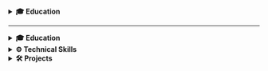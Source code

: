 <details>
  <summary><strong>🎓 Education</strong></summary>
  
# Hi, I'm Christofer Piedra 👋  

I'm passionate about building secure, scalable systems that fuse intelligent automation, user-focused design, and business strategy. With a technical foundation in cybersecurity, machine learning, and full-stack development — and a business mindset from my dual-degree path — I focus on solving real-world problems that sit at the intersection of engineering and innovation.

- 💻 Full-stack & ML developer with a focus on building data-driven, secure applications
- 🔐 Cybersecurity researcher experienced in network threat detection and traffic analysis
- 📊 Dual-degree holder leveraging both product insight and technical depth

</details>

---

<details>
  <summary><strong>🎓 Education</strong></summary>

  **Florida Atlantic University** 
  * B.S. Computer Science | AI Minor*
  * B.B.A. Business Administration*

  - **2024 FAU Summer Undergraduate Research Fellow** – Conducted funded cybersecurity research in FAU's Tecore Lab  
  - **Engineering Excellence Award (2024)** – College of Engineering’s highest honor for academic and technical achievement  
  - **Faculty Choice Leadership Award (2024)** – Selected by the Dean for impactful leadership and initiative  
  - Relevant Coursework: Secure Systems, AI & ML, Data Structures & Algorithms, Software Engineering, Business Strategy  

</details>

<details>
  <summary><strong>⚙️ Technical Skills</strong></summary>

  **Languages:**  
  Python, Java, JavaScript, C, C++, SQL, HTML/CSS  

  **Technologies & Tools:**  
  Git, Firebase, Zeek, InfluxDB, Node.js, VMware, AWS, Linux, Intrusion Detection Systems (IDS)

  **Frameworks & Libraries:**  
  React, Express, Flask, Pandas, NumPy, Scikit-learn  

  **Core Competencies:**  
  - Full-stack Web Development (React, REST APIs, Firebase)  
  - Machine Learning & Data Analysis (Scikit-learn, Pandas, OpenFHE)  
  - Network Security & Intrusion Detection (Zeek IDS, traffic analysis, virtualized testing environments)  
  - Secure Systems & Authentication (Login dashboards, role-based access control, network isolation)  
  - Agile Workflow | Technical Documentation | Product Ideation  

</details>

<details>
  <summary><strong>🛠️ Projects</strong></summary>

  ### **FAU Tecore Testbed** – *Python + Zeek + InfluxDB + VMs*  
  - Designed a virtual testbed to simulate and detect cyberattacks (DDoS, Port Scan, ARP Poisoning)  
  - Developed a secure login system and InfluxDB-based dashboard to monitor real-time traffic  
  - Configured Zeek scripts for anomaly detection; used virtual machines for attack isolation and repeatability  
  - Visualized and logged threats to assist in intrusion prevention research  

  ### **FlightPath** – *React + Next.js + Firebase*  
  - Led front-end and back-end development for a senior design project aimed at bridging students, faculty, and employers  
  - Built secure, scalable UI with responsive design principles and Firebase integration  
  - Developed dynamic routing for user-specific dashboards (students, employers, advisors)  
  - Features planned: Mobile version, University SSO integration, and analytics tracking  

  ### **Wordle Solver** – *Python + NLP-inspired heuristics*  
  - Designed an efficient solver using word frequency analysis, letter position heuristics, and candidate pruning  
  - Solves Wordle puzzles in fewer than 4 guesses on average  
  - Mimics human-like feedback interpretation using green/yellow/gray coloring logic  

</details>
